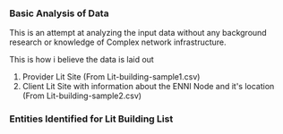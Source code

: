### Basic Analysis of Data
This is an attempt at analyzing the input data without any background research or knowledge of Complex network infrastructure.

This is how i believe the data is laid out

1. Provider Lit Site (From Lit-building-sample1.csv)
2. Client Lit Site with information about the ENNI Node and it's location (From Lit-building-sample2.csv)

### Entities Identified for Lit Building List